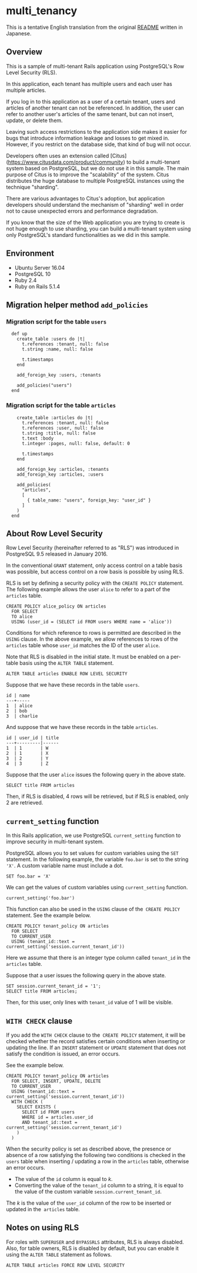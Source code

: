 # multi_tenancy

This is a tentative English translation from the original [README](README.ja.md) written in Japanese.

## Overview

This is a sample of multi-tenant Rails application using PostgreSQL's Row Level Security (RLS).

In this application, each tenant has multiple users and each user has multiple articles.

If you log in to this application as a user of a certain tenant, users and articles of another tenant can not be referenced.
In addition, the user can refer to another user's articles of the same tenant, but can not insert, update, or delete them.

Leaving such access restrictions to the application side makes it easier for bugs that introduce information leakage and losses to get mixed in.
However, if you restrict on the database side, that kind of bug will not occur.

Developers often uses an extension called [Citus] (https://www.citusdata.com/product/community) to build a multi-tenant system based on PostgreSQL, but we do not use it in this sample. The main purpose of Citus is to improve the "scalability" of the system. Citus distributes the huge database to multiple PostgreSQL instances using the technique "sharding".

There are various advantages to Citus's adoption, but application developers should understand the mechanism of "sharding" well in order not to cause unexpected errors and performance degradation.

If you know that the size of the Web application you are trying to create is not huge enough to use sharding, you can build a multi-tenant system using only PostgreSQL's standard functionalities as we did in this sample.

## Environment

* Ubuntu Server 16.04
* PostgreSQL 10
* Ruby 2.4
* Ruby on Rails 5.1.4

## Migration helper method `add_policies`

### Migration script for the table `users`

```
  def up
    create_table :users do |t|
      t.references :tenant, null: false
      t.string :name, null: false

      t.timestamps
    end

    add_foreign_key :users, :tenants

    add_policies("users")
  end
```

### Migration script for the table `articles`

```
    create_table :articles do |t|
      t.references :tenant, null: false
      t.references :user, null: false
      t.string :title, null: false
      t.text :body
      t.integer :pages, null: false, default: 0

      t.timestamps
    end

    add_foreign_key :articles, :tenants
    add_foreign_key :articles, :users

    add_policies(
      "articles",
      [
        { table_name: "users", foreign_key: "user_id" }
      ]
    )
  end
```

## About Row Level Security

Row Level Security (hereinafter referred to as "RLS") was introduced in PostgreSQL 9.5 released in January 2016.

In the conventional `GRANT` statement, only access control on a table basis was possible, but access control on a row basis is possible by using RLS.

RLS is set by defining a security policy with the `CREATE POLICY` statement. The following example allows the user `alice` to refer to a part of the `articles` table.

```
CREATE POLICY alice_policy ON articles
  FOR SELECT
  TO alice
  USING (user_id = (SELECT id FROM users WHERE name = 'alice'))
```

Conditions for which reference to rows is permitted are described in the `USING` clause. In the above example, we allow references to rows of the `articles` table whose `user_id` matches the ID of the user `alice`.

Note that RLS is disabled in the initial state. It must be enabled on a per-table basis using the `ALTER TABLE` statement.

```
ALTER TABLE articles ENABLE ROW LEVEL SECURITY
```

Suppose that we have these records in the table `users`.

```
id | name
---+-----
1  | alice
2  | bob
3  | charlie
```

And suppose that we have these records in the table `articles`.

```
id | user_id | title
---+---------|------
1  | 1       | W
2  | 1       | X
3  | 2       | Y
4  | 3       | Z
```

Suppose that the user `alice` issues the following query in the above state.

```
SELECT title FROM articles
```

Then, if RLS is disabled, 4 rows will be retrieved, but if RLS is enabled, only 2 are retrieved.

## `current_setting` function

In this Rails application, we use PostgreSQL `current_setting` function to improve security in multi-tenant system.

PostgreSQL allows you to set values for custom variables using the `SET` statement. In the following example, the variable `foo.bar` is set to the string `'X'`. A custom variable name must include a dot.

```
SET foo.bar = 'X'
```

We can get the values of custom variables using `current_setting` function.

```
current_setting('foo.bar')
```

This function can also be used in the `USING` clause of the` CREATE POLICY` statement. See the example below.

```
CREATE POLICY tenant_policy ON articles
  FOR SELECT
  TO CURRENT_USER
  USING (tenant_id::text = current_setting('session.current_tenant_id'))
```

Here we assume that there is an integer type column called `tenant_id` in the` articles` table.

Suppose that a user issues the following query in the above state.

```
SET session.current_tenant_id = '1';
SELECT title FROM articles;
```

Then, for this user, only lines with `tenant_id` value of 1 will be visible.

## `WITH CHECK` clause

If you add the `WITH CHECK` clause to the` CREATE POLICY` statement, it will be checked whether the record satisfies certain conditions when inserting or updating the line. If an `INSERT` statement or `UPDATE` statement that does not satisfy the condition is issued, an error occurs.

See the example below.

```
CREATE POLICY tenant_policy ON articles
  FOR SELECT, INSERT, UPDATE, DELETE
  TO CURRENT_USER
  USING (tenant_id::text = current_setting('session.current_tenant_id'))
  WITH CHECK (
    SELECT EXISTS (
      SELECT id FROM users
      WHERE id = articles.user_id
      AND tenant_id::text = current_setting('session.current_tenant_id')
    )
  )
```

When the security policy is set as described above, the presence or absence of a row satisfying the following two conditions is checked in the `users` table when inserting / updating a row in the `articles` table, otherwise an error occurs.

* The value of the `id` column is equal to *k*.
* Converting the value of the `tenant_id` column to a string, it is equal to the value of the custom variable `session.current_tenant_id`.

The *k* is the value of the `user_id` column of the row to be inserted or updated in the` articles` table.

## Notes on using RLS

For roles with `SUPERUSER` and `BYPASSRLS` attributes, RLS is always disabled. Also, for table owners, RLS is disabled by default, but you can enable it using the `ALTER TABLE` statement as follows.

```
ALTER TABLE articles FORCE ROW LEVEL SECURITY
```
